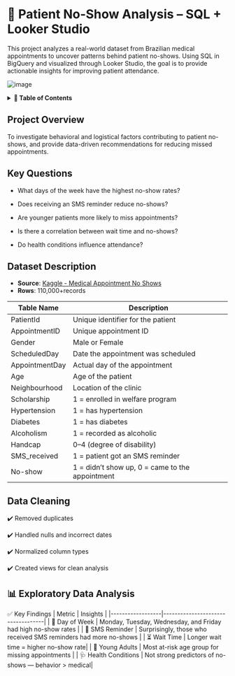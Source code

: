 # 🏥 Patient No-Show Analysis – SQL + Looker Studio

This project analyzes a real-world dataset from Brazilian medical appointments to uncover patterns behind patient no-shows. Using SQL in BigQuery and visualized through Looker Studio, the goal is to provide actionable insights for improving patient attendance.


![image]()

<details>
<summary><strong>📑 Table of Contents</strong></summary>

- [Project Overview](#project-overview)  
- [Key Questions](#key-questions) 
- [Dataset Description](#dataset-description)  
- [Data Cleaning](#data-cleaning) 
- [Exploratory Data Analysis (EDA)](#exploratory-data-analysis-eda) 
 
<!-- - [Tools & Technologies](#tools--technologies)   -->
<!-- - [Data Cleaning & Preparation](#data-cleaning--preparation)   -->
<!-- - [Exploratory Data Analysis (EDA)](#exploratory-data-analysis-eda)   -->
<!-- - [Key SQL Queries & Business Insights](#key-sql-queries--business-insights)   -->
  <!-- - [Query 1: Total Revenue](#query-1-total-revenue-from-transaction-and-subscription-fees)   -->
  <!-- - [Query 2: Revenue by Plan Type](#query-2-revenue-breakdown-by-plan-type-free-vs-premium)   -->
  <!-- - [Query 3: Profitability Classification](#query-3-profitability-classification-using-cte--case)   -->
  <!-- - [Query 4: Estimated ROI per User](#query-4-estimated-roi-per-user-assuming-5-costuser)   -->
<!-- - [Data Visualization / Dashboard](#data-visualization--dashboard)   -->
<!-- - [Recommendations](#recommendations)   -->
<!-- - [Challenges Faced](#challenges-faced)   -->
<!-- - [Conclusion](#conclusion)   -->
<!-- - [Next Steps / Future Work](#next-steps--future-work)   -->
- [Author & License](#author--license)

</details>

## Project Overview

To investigate behavioral and logistical factors contributing to patient no-shows, and provide data-driven recommendations for reducing missed appointments.


## Key Questions
- What days of the week have the highest no-show rates?

- Does receiving an SMS reminder reduce no-shows?

- Are younger patients more likely to miss appointments?

- Is there a correlation between wait time and no-shows?

- Do health conditions influence attendance?


## Dataset Description
- **Source**: [Kaggle - Medical Appointment No Shows](https://www.kaggle.com/datasets/joniarroba/noshowappointments)
- **Rows**: 110,000+records

| Table Name       | Description                       | 
|------------------|-----------------------------------|
| PatientId        | Unique identifier for the patient | 
| AppointmentID    | Unique appointment ID | 
| Gender           | Male or Female | 
| ScheduledDay     | Date the appointment was scheduled | 
| AppointmentDay   | Actual day of the appointment |
| Age	           | Age of the patient |
| Neighbourhood	   | Location of the clinic |
| Scholarship	   | 1 = enrolled in welfare program |
| Hypertension	   | 1 = has hypertension |
| Diabetes	       | 1 = has diabetes |
| Alcoholism	   | 1 = recorded as alcoholic |
| Handcap	       | 0–4 (degree of disability) |
| SMS_received	   | 1 = patient got an SMS reminder |
| No-show	       | 1 = didn’t show up, 0 = came to the appointment |


## Data Cleaning 
✔️ Removed duplicates

✔️ Handled nulls and incorrect dates

✔️ Normalized column types

✔️ Created views for clean analysis

## 📊 Exploratory Data Analysis 
✅ Key Findings
| Metric           | Insights                      | 
|------------------|-----------------------------------|
| 📅 Day of Week   | Monday, Tuesday, Wednesday, and Friday had high no-show rates | 
| 📲 SMS Reminder  | Surprisingly, those who received SMS reminders had more no-shows | 
| ⏳ Wait Time     | Longer wait time = higher no-show rate| 
| 🧒 Young Adults  | Most at-risk age group for missing appointments | 
| 🩺 Health Conditions   | Not strong predictors of no-shows — behavior > medical|


<!-- ## Tools & Technologies

- MYSQL – querying, joins, CTEs, CASE logic  
- Power BI – visualization, performance dashboard  
- Excel – KPI tracking and raw data cross-checks  
- GitHub – project publishing and documentation -->

<!-- ## Data Cleaning & Preparation

- Ensured referential integrity across user_id and goal_id  
- Validated date formats and ensured complete monthly data  
- Checked for missing values in financial columns (fee_amount)  
- Verified consistent value ranges (e.g., realistic goal targets and fees) -->

<!-- ## Exploratory Data Analysis (EDA)

- Monthly transaction and subscription volume trends  
- Distribution of users by plan and user type  
- Outlier detection in revenue and goal target amounts  
- Correlation between target amount and transaction frequency -->


<!-- ## Key SQL Queries & Business Insights

### Query 1: Total Revenue from Transaction and Subscription Fees

**Purpose:** Measure the total income QuickSave generated in 2024.

![image](https://github.com/user-attachments/assets/b7d0a92f-85c7-4b7e-8b96-69b47944ec38)

**Insight:**  
QuickSave generated $4,584.12 in total revenue:
- $3,788.78 from transaction fees  
- $795.34 from premium subscriptions  
This indicates a working hybrid model, though transactions dominate. -->

<!-- ### Query 2: Revenue Breakdown by Plan Type (Free vs Premium)

**Purpose:** Evaluate how user plans contribute to overall revenue.

![image](https://github.com/user-attachments/assets/9cf13184-fa5a-4dad-b65a-6813ff1c6c63)

**Insight:**  
Premium users (266) contributed $1,793.96, averaging $6.74 per user
Free users generated $2,790.16 total
Despite being a smaller group, Premium users underperformed Free users in total revenue, indicating a potential pricing or feature value mismatch that warrants further investigation.

### Query 3: Profitability Classification (Using CTE + CASE)

**Purpose:** Categorize users into profitability tiers based on their revenue contribution.

![image](https://github.com/user-attachments/assets/ee8faa7b-5f9a-48da-9dc2-1cd160e3c35b)

**Insight:**  
Users were grouped as:
- Profitable: ≥ $10  
- Marginal: $5–9.99  
- Loss: < $5  

Only 369 out of 1000 users (36.9%) reached break-even or better.  
Most users incurred more cost than revenue, signaling retention or engagement challenges.


### Query 4: Estimated ROI Per User (Assuming $5 Cost/User)

**Purpose:** Estimate ROI using total revenue minus assumed operating cost.

![image](https://github.com/user-attachments/assets/c89c263b-ff24-4bbd-b52b-fbcb58e509e4)

**Insight:**  
- ROI leaders generated $40–45+ per user in value  
- However, about 63% of users were unprofitable (ROI < 0)  
These results reinforce the need for better segmentation, smarter onboarding, and more Premium upgrades. -->


<!-- ## Data Visualization / Dashboard

An interactive Power BI dashboard was created to summarize:
- Monthly revenue and user activity  
- Revenue by plan and user type  
- Goal performance (e.g., Home Renovation, Education)  
- Break-even analysis  
- Top users by ROI

![front](https://github.com/user-attachments/assets/b988c40a-adc8-459b-b485-d565346a5c01)

https://github.com/user-attachments/assets/05616ccf-2ca4-4423-be76-e18d7a2dcd60 -->

<!-- ## Recommendations

1. Scale Premium acquisition – high ARPU and ROI per user  
2. Target Free users with upsell campaigns  
3. Streamline cost-to-serve operations for low-value users  
4. Expand focus on top-performing goals (e.g., Retirement, Education)  
5. Monitor break-even ratio quarterly to track sustainability -->

<!-- ## Challenges Faced

- Interpreting user value with flat cost assumptions  
- Mock dataset lacked nuanced user behavior (e.g., churn signals)  
- Maintaining consistent joins and CTE logic across all queries   -->

<!-- ## Conclusion

This analysis shows QuickSave has strong potential via Premium users and certain goal types, but currently relies on a small percentage of users for most revenue.  
Data supports continued development with product optimization and targeted marketing. -->

<!-- ## Next Steps / Future Work

- Add churn and lifetime value modeling  
- Automate profitability scoring using SQL procedures  
- Introduce clustering for user behavior segmentation  
- Develop goal conversion funnels and engagement scoring -->

<!-- ## Author & License

This project was created as part of a professional portfolio to demonstrate practical financial analytics using SQL & Power BI.

- TikTok: [@wanja_analyst](https://www.tiktok.com/@wanja_analyst)
- GitHub: [https://github.com/wanja-susan](https://github.com/wanja-susan)    
- LinkedIn: [Susan Wanja Kariuki](https://www.linkedin.com/in/susan-wanja-1b63a6234/)  

© 2025 | Susan Wanja | Data Analytics Portfolio -->

